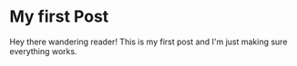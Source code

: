 # My first Post
Hey there wandering reader! This is my first post and I'm just making sure everything works.
